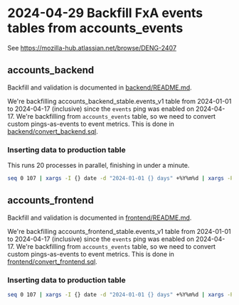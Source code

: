 # 2024-04-29 Backfill FxA events tables from accounts_events

See https://mozilla-hub.atlassian.net/browse/DENG-2407

## accounts_backend
Backfill and validation is documented in [backend/README.md](backend/README.md).

We're backfilling accounts_backend_stable.events_v1 table from 2024-01-01 to 2024-04-17 (inclusive) since the `events` ping was enabled on 2024-04-17. We're backfilling from `accounts_events` table, so we need to convert custom pings-as-events to event metrics. This is done in [backend/convert_backend.sql](convert_backend.sql).

### Inserting data to production table
This runs 20 processes in parallel, finishing in under a minute.
```bash
seq 0 107 | xargs -I {} date -d "2024-01-01 {} days" +%Y%m%d | xargs -P20 -n1 -I {} bash -c 'bq cp --force mozdata:analysis.akomar_accounts_backend_events_v1\${} moz-fx-data-shared-prod:accounts_backend_stable.events_v1\${}'
```

## accounts_frontend
Backfill and validation is documented in [frontend/README.md](frontend/README.md).

We're backfilling accounts_frontend_stable.events_v1 table from 2024-01-01 to 2024-04-17 (inclusive) since the `events` ping was enabled on 2024-04-17. We're backfilling from `accounts_events` table, so we need to convert custom pings-as-events to event metrics. This is done in [frontend/convert_frontend.sql](frontend/convert_frontend.sql).

### Inserting data to production table
```bash
seq 0 107 | xargs -I {} date -d "2024-01-01 {} days" +%Y%m%d | xargs -P20 -n1 -I {} bash -c 'bq cp --force mozdata:analysis.akomar_accounts_frontend_events_v1\${} moz-fx-data-shared-prod:accounts_frontend_stable.events_v1\${}'
```
